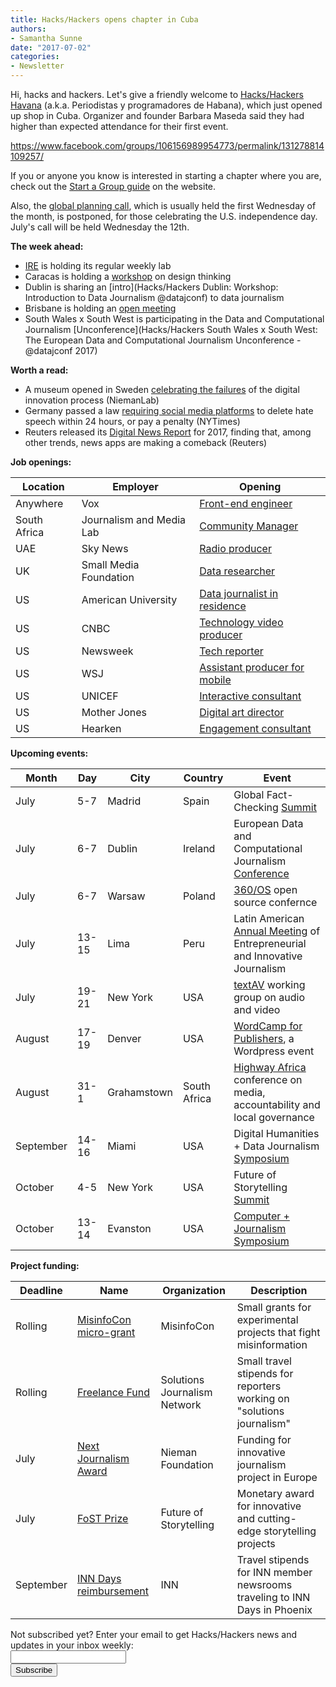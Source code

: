 ```yaml
---
title: Hacks/Hackers opens chapter in Cuba
authors:
- Samantha Sunne
date: "2017-07-02"
categories:
- Newsletter
---
```


Hi, hacks and hackers. Let's give a friendly welcome to [Hacks/Hackers Havana](https://www.meetup.com/Periodistas-y-programadores-Habana/) (a.k.a. Periodistas y programadores de Habana), which just opened up shop in Cuba. Organizer and founder Barbara Maseda said they had higher than expected attendance for their first event. 

https://www.facebook.com/groups/106156989954773/permalink/131278814109257/

If you or anyone you know is interested in starting a chapter where you are, check out the [Start a Group guide](https://hackshackers.com/resources/start-a-group/) on the website.

Also, the [global planning call](https://hackshackers.com/resources/global-open-call/), which is usually held the first Wednesday of the month, is postponed, for those celebrating the U.S. independence day. July's call will be held Wednesday the 12th.

**The week ahead:**

* [IRE](https://www.meetup.com/hackshackersIRE/) is holding its regular weekly lab
* Caracas is holding a [workshop](https://www.meetup.com/Hacks-Hackers-Periodistas-y-Programadores-Caracas/events/241151651/) on design thinking
* Dublin is sharing an [intro](Hacks/Hackers Dublin: Workshop: Introduction to Data Journalism @datajconf) to data journalism
* Brisbane is holding an [open meeting](https://www.meetup.com/Hacks-Hackers-Brisbane/events/240205346/)
* South Wales x South West is participating in the Data and Computational Journalism [Unconference](Hacks/Hackers South Wales x South West: The European Data and Computational Journalism Unconference - @datajconf 2017)

**Worth a read:**

* A museum opened in Sweden [celebrating the failures](http://www.niemanlab.org/2017/06/there-is-a-swedish-city-where-the-cuecat-lives-on-as-a-monument-to-medias-digital-failures/?utm_source=Daily+Lab+email+list&utm_campaign=4f714002b3-dailylabemail3&utm_medium=email&utm_term=0_d68264fd5e-4f714002b3-396065225) of the digital innovation process (NiemanLab)
* Germany passed a law [requiring social media platforms](https://www.nytimes.com/2017/06/30/business/germany-facebook-google-twitter.html?utm_source=Daily+Lab+email+list&utm_campaign=4f714002b3-dailylabemail3&utm_medium=email&utm_term=0_d68264fd5e-4f714002b3-396065225&_r=0) to delete hate speech within 24 hours, or pay a penalty (NYTimes)
* Reuters released its [Digital News Report](http://r20.rs6.net/tn.jsp?f=001CekGNG2B68ab3HFIbjQ6IS8pT11csYwTVpndM4bRO2haZfRy7IWQd1YUzyYwh8QN41Yawj-Mfb9JfF6kYOtrmQQtsONWfQy-VDv26lI5lMl5pomyQKiz6KyaQN-A-C8NQxJBeb_BukOEeTHugp9S_lNiPCFcvMgMFgyMFDSjQKnnDlCUK0VrJw==&c=w_rRx5ABJFWEdDFEo6MH-aV3xTHjkIAhy8JaFKOPVSpQ6BSUY11vXA==&ch=VfK4Cm8dVzYe48mBHVRELO2kHy4aHErQ8LDqs8vj84PCD2WZP4ZljQ==) for 2017, finding that, among other trends, news apps are making a comeback (Reuters)

**Job openings:**

| Location | Employer | Opening |
| ------ | -------- | ----------- |
Anywhere | Vox | [Front-end engineer](https://boards.greenhouse.io/voxmedia/jobs/689294?gh_jid=689294)
South Africa | Journalism and Media Lab | [Community Manager](http://www.journalism.co.za/blog/community-manager-journalism-media-lab-civic-tech-innovation-network/)
UAE | Sky News | [Radio producer](http://ijnet.org/en/opportunities/sky-news-arabia-seeks-radio-producer-uae)
UK | Small Media Foundation | [Data researcher](mailto:harsha@smallmedia.org.uk)
US | American University | [Data journalist in residence](http://ire.org/jobs/job/1042/)
US | CNBC | [Technology video producer](http://talkingbiznews.com/biz-news-help-wanted/cnbc-seeks-associate-producer-for-technology-video-team/)
US | Newsweek | [Tech reporter](http://talkingbiznews.com/biz-news-help-wanted/newsweek-media-group-seeks-tech-reporter/)
US | WSJ | [Assistant producer for mobile](http://talkingbiznews.com/biz-news-help-wanted/wsj-seeks-assistant-news-editor-for-mobile-products/)
US | UNICEF | [Interactive consultant](http://jobs.unicef.org/cw/en-us/job/505559/consultancy-development-of-an-interactive-dashboard-for-adolescent-country-tracker-data-da-drp-nyhq-requisition-505559)
US | Mother Jones | [Digital art director](http://www.motherjones.com/about/jobs/digital-art-director/)
US | Hearken | [Engagement consultant](https://www.wearehearken.com/careers/)

**Upcoming events:**

| Month | Day | City | Country | Event |
| ----- | --- | ---- | ------- | ----- |
July | 5-7 | Madrid | Spain | Global Fact-Checking [Summit](http://about.poynter.org/node/102080)
July | 6-7 | Dublin | Ireland | European Data and Computational Journalism [Conference](http://datajconf.com/)
July | 6-7 | Warsaw | Poland | [360/OS](https://www.digitalsherlocks.org/) open source confernce
July | 13-15 | Lima | Peru | Latin American [Annual Meeting](http://www.fnpi.org/es/fnpi/actividad/el-otro-encuentro-latinoamericano-anual-de-periodismo-emprendedor-e-innovador) of Entrepreneurial and Innovative Journalism
July | 19-21| New York | USA | [textAV](http://textAV.tech) working group on audio and video
August | 17-19 | Denver | USA | [WordCamp for Publishers](https://2017-denver.journalist.wordcamp.org/), a Wordpress event
August | 31-1 | Grahamstown | South Africa | [Highway Africa](http://highwayafrica.ru.ac.za/) conference on media, accountability and local governance
September | 14-16 | Miami | USA | Digital Humanities + Data Journalism [Symposium](http://dhdjmiami.com/)
October | 4-5 | New York | USA | Future of Storytelling [Summit](https://futureofstorytelling.org/summit)
October | 13-14 | Evanston | USA | [Computer + Journalism Symposium](http://cj2017.northwestern.edu/)

**Project funding:**

| Deadline | Name | Organization | Description |
| -------- | ---- | ------------ | ----- |
Rolling | [MisinfoCon micro-grant](https://docs.google.com/forms/d/e/1FAIpQLScyX13mJU0DLUaoAFijjClCOUbzKrdqfFR2gMwv0eXVKJYXyQ/viewform?c=0&w=1) | MisinfoCon | Small grants for experimental projects that fight misinformation
Rolling | [Freelance Fund](http://solutionsjournalism.org/now-offering-travel-funds-freelancers/) | Solutions Journalism Network | Small travel stipends for reporters working on "solutions journalism"
July | [Next Journalism Award](http://www.nextjournalism.eu/en/) | Nieman Foundation | Funding for innovative journalism project in Europe
July | [FoST Prize](https://futureofstorytelling.org/story/2017-fost-prize-submissions-are-open) | Future of Storytelling | Monetary award for innovative and cutting-edge storytelling projects
September | [INN Days reimbursement](https://form.jotform.com/60836014737961) | INN | Travel stipends for INN member newsrooms traveling to INN Days in Phoenix

<div id="mc_embed_signup"><form id="mc-embedded-subscribe-form" class="validate" action="//hackshackers.us1.list-manage.com/subscribe/post?u=c56f2e53d5ed6ef87f8aaa75c&amp;id=fb2bc6f10b" method="post" name="mc-embedded-subscribe-form" novalidate="" target="_blank">

<div id="mc_embed_signup_scroll">

<div class="mc-field-group"><label for="mce-EMAIL">Not subscribed yet? Enter your email to get Hacks/Hackers news and updates in your inbox weekly:  </label></div>

<div class="mc-field-group"><input id="mce-EMAIL" class="required email" name="EMAIL" type="email" value="" /></div>

<!-- real people should not fill this in and expect good things - do not remove this or risk form bot signups-->

<div style="position: absolute; left: -5000px;"><input tabindex="-1" name="b_c56f2e53d5ed6ef87f8aaa75c_fb2bc6f10b" type="text" value="" /></div>

<div class="clear"><input id="mc-embedded-subscribe" class="button" name="subscribe" type="submit" value="Subscribe" /></div>

</div>

</form></div>

<!--End mc_embed_signup-->

<meta name="twitter:card" content="summary">

<meta name="twitter:image:src" content="https://hackshackers.com/content-images/about/hackshackers_logomark.png">

